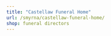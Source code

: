 ```yaml
---
title: "Castellaw Funeral Home"
url: /smyrna/castellaw-funeral-home/
shop: funeral directors
---
```

